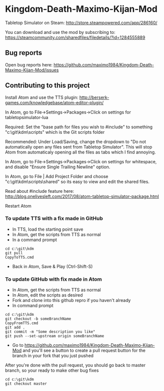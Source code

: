 # Kingdom-Death-Maximo-Kijan-Mod

Tabletop Simulator on Steam: 
http://store.steampowered.com/app/286160/

You can download and use the mod by subscribing to: 
https://steamcommunity.com/sharedfiles/filedetails/?id=1284555889

## Bug reports

Open bug reports here:
https://github.com/maximo1984/Kingdom-Death-Maximo-Kijan-Mod/issues

## Contributing to this project

Install Atom and use the TTS plugin: http://berserk-games.com/knowledgebase/atom-editor-plugin/

In Atom, go to File->Settings->Packages->Click on settings for tabletopsimulator-lua

Required: Set the "base path for files you wish to #include" to something "c:\git\kdm\scripts\" which is the Git scripts folder

Recommended: Under Load/Saving, change the dropdown to "Do not automatically open any files sent from Tabletop Simulator".  This will stop Atom from automaticaly opening all the files as tabs which I find annoying.

In Atom, go to File->Settings->Packages->Click on settings for whitespace, and disable "Ensure Single Trailing Newline" option.

In Atom, go to File | Add Project Folder and choose  "c:\git\kdm\scripts\shared\" so its easy to view and edit the shared files.  

Read about #include feature here: http://blog.onelivesleft.com/2017/08/atom-tabletop-simulator-package.html 

Restart Atom

### To update TTS with a fix made in GitHub 

* In TTS, load the starting point save
* In Atom, get the scripts from TTS as normal
* In a command prompt

```
cd c:\git\kdm
git pull
CopyToTTS.cmd
```

* Back in Atom, Save & Play (Ctrl-Shift-S)

### To update GitHub with fix made in Atom

* In Atom, get the scripts from TTS as normal
* In Atom, edit the scripts as desired
* Fork and clone into this github repro if you haven't already
* In command prompt

```
cd c:\git\kdm
git checkout -b someBranchName
CopyFromTTS.cmd
git add .
git commit -m "Some description you like"
git push --set-upstream origin someBranchName
```

* Go to https://github.com/maximo1984/Kingdom-Death-Maximo-Kijan-Mod and you'll see a button to create a pull request button for the branch in your fork that you just pushed

After you're done with the pull request, you should go back to master branch, so your ready to make other bug fixes
```
cd c:\git\kdm
git checkout master
```

